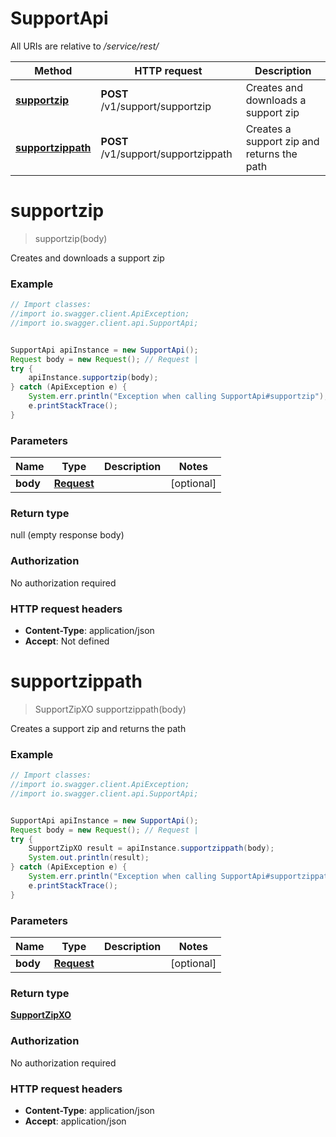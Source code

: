 # SupportApi

All URIs are relative to */service/rest/*

Method | HTTP request | Description
------------- | ------------- | -------------
[**supportzip**](SupportApi.md#supportzip) | **POST** /v1/support/supportzip | Creates and downloads a support zip
[**supportzippath**](SupportApi.md#supportzippath) | **POST** /v1/support/supportzippath | Creates a support zip and returns the path

<a name="supportzip"></a>
# **supportzip**
> supportzip(body)

Creates and downloads a support zip

### Example
```java
// Import classes:
//import io.swagger.client.ApiException;
//import io.swagger.client.api.SupportApi;


SupportApi apiInstance = new SupportApi();
Request body = new Request(); // Request | 
try {
    apiInstance.supportzip(body);
} catch (ApiException e) {
    System.err.println("Exception when calling SupportApi#supportzip");
    e.printStackTrace();
}
```

### Parameters

Name | Type | Description  | Notes
------------- | ------------- | ------------- | -------------
 **body** | [**Request**](Request.md)|  | [optional]

### Return type

null (empty response body)

### Authorization

No authorization required

### HTTP request headers

 - **Content-Type**: application/json
 - **Accept**: Not defined

<a name="supportzippath"></a>
# **supportzippath**
> SupportZipXO supportzippath(body)

Creates a support zip and returns the path

### Example
```java
// Import classes:
//import io.swagger.client.ApiException;
//import io.swagger.client.api.SupportApi;


SupportApi apiInstance = new SupportApi();
Request body = new Request(); // Request | 
try {
    SupportZipXO result = apiInstance.supportzippath(body);
    System.out.println(result);
} catch (ApiException e) {
    System.err.println("Exception when calling SupportApi#supportzippath");
    e.printStackTrace();
}
```

### Parameters

Name | Type | Description  | Notes
------------- | ------------- | ------------- | -------------
 **body** | [**Request**](Request.md)|  | [optional]

### Return type

[**SupportZipXO**](SupportZipXO.md)

### Authorization

No authorization required

### HTTP request headers

 - **Content-Type**: application/json
 - **Accept**: application/json

